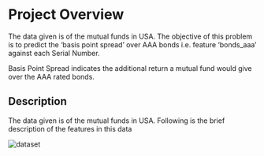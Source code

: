 # Project Overview

The data given is of the mutual funds in USA. The objective of this problem is to predict the ‘basis point spread’ over AAA bonds i.e. feature ‘bonds_aaa’ against each Serial Number.

Basis Point Spread indicates the additional return a mutual fund would give over the AAA rated bonds.


## Description

The data given is of the mutual funds in USA. Following is the brief description of the features in this data

![dataset](https://github.com/shrikantnaidu/GreyAtom-Projects/blob/master/Mutual%20Fund%20Returns/images/2020-04-20.png)
